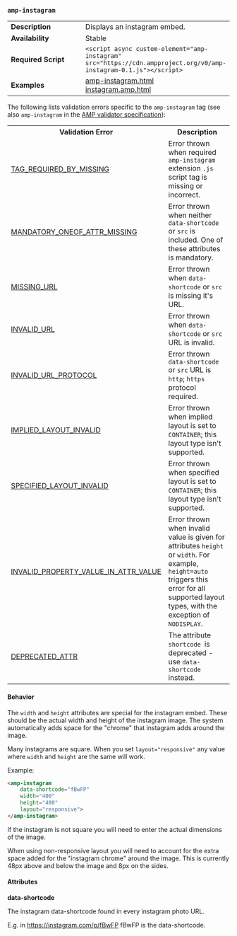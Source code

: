 <!---
Copyright 2015 The AMP HTML Authors. All Rights Reserved.

Licensed under the Apache License, Version 2.0 (the "License");
you may not use this file except in compliance with the License.
You may obtain a copy of the License at

      http://www.apache.org/licenses/LICENSE-2.0

Unless required by applicable law or agreed to in writing, software
distributed under the License is distributed on an "AS-IS" BASIS,
WITHOUT WARRANTIES OR CONDITIONS OF ANY KIND, either express or implied.
See the License for the specific language governing permissions and
limitations under the License.
-->

### <a name="amp-instagram"></a> `amp-instagram`

<table>
  <tr>
    <td width="40%"><strong>Description</strong></td>
    <td>Displays an instagram embed.</td>
  </tr>
  <tr>
    <td width="40%"><strong>Availability</strong></td>
    <td>Stable</td>
  </tr>
  <tr>
    <td width="40%"><strong>Required Script</strong></td>
    <td><code>&lt;script async custom-element="amp-instagram" src="https://cdn.ampproject.org/v0/amp-instagram-0.1.js">&lt;/script></code></td>
  </tr>
  <tr>
    <td width="40%"><strong>Examples</strong></td>
    <td><a href="https://amp-by-example.appspot.com/amp-instagram.html">amp-instagram.html</a></br><a href="https://github.com/ampproject/amphtml/blob/master/examples/instagram.amp.html">instagram.amp.html</a></td>
  </tr>
</table>

The following lists validation errors specific to the `amp-instagram` tag
(see also `amp-instagram` in the [AMP validator specification](https://github.com/ampproject/amphtml/blob/master/validator/validator.protoascii)):

<table>
  <tr>
    <th width="40%"><strong>Validation Error</strong></th>
    <th>Description</th>
  </tr>
  <tr>
    <td width="40%"><a href="https://www.ampproject.org/docs/reference/validation_errors.html#tag-required-by-another-tag-is-missing">TAG_REQUIRED_BY_MISSING</a></td>
    <td>Error thrown when required <code>amp-instagram</code> extension <code>.js</code> script tag is missing or incorrect.</td>
  </tr>
  <tr>
    <td width="40%"><a href="https://www.ampproject.org/docs/reference/validation_errors.html#mandatory-attribute-missing">MANDATORY_ONEOF_ATTR_MISSING</a></td>
    <td>Error thrown when neither <code>data-shortcode</code> or <code>src</code> is included. One of these attributes is mandatory.</td>
  </tr>
  </tr>
    <tr>
    <td width="40%"><a href="https://www.ampproject.org/docs/reference/validation_errors.html#missing-url">MISSING_URL</a></td>
    <td>Error thrown when <code>data-shortcode</code> or <code>src</code> is missing it's URL.</td>
  </tr>
  <tr>
    <td width="40%"><a href="https://www.ampproject.org/docs/reference/validation_errors.html#invalid-url">INVALID_URL</a></td>
    <td>Error thrown when <code>data-shortcode</code> or <code>src</code> URL is invalid.</td>
  </tr>
  <tr>
    <td width="40%"><a href="https://www.ampproject.org/docs/reference/validation_errors.html#invalid-url-protocol">INVALID_URL_PROTOCOL</a></td>
    <td>Error thrown <code>data-shortcode</code> or <code>src</code> URL is <code>http</code>; <code>https</code> protocol required.</td>
  </tr>
  <tr>
    <td width="40%"><a href="https://www.ampproject.org/docs/reference/validation_errors.html#implied-layout-isnt-supported-by-amp-tag">IMPLIED_LAYOUT_INVALID</a></td>
    <td>Error thrown when implied layout is set to <code>CONTAINER</code>; this layout type isn't supported.</td>
  </tr>
  <tr>
    <td width="40%"><a href="https://www.ampproject.org/docs/reference/validation_errors.html#specified-layout-isnt-supported-by-amp-tag">SPECIFIED_LAYOUT_INVALID</a></td>
    <td>Error thrown when specified layout is set to <code>CONTAINER</code>; this layout type isn't supported.</td>
  </tr>
  <tr>
    <td width="40%"><a href="https://www.ampproject.org/docs/reference/validation_errors.html#invalid-property-value">INVALID_PROPERTY_VALUE_IN_ATTR_VALUE</a></td>
    <td>Error thrown when invalid value is given for attributes <code>height</code> or <code>width</code>. For example, <code>height=auto</code> triggers this error for all supported layout types, with the exception of <code>NODISPLAY</code>.</td>
  </tr>
  <tr>
    <td width="40%"><a href="https://www.ampproject.org/docs/reference/validation_errors.html#deprecated-attribute">DEPRECATED_ATTR</a></td>
    <td>The attribute <code>shortcode </code>is deprecated - use <code>data-shortcode</code> instead.</td>
  </tr>
</table>

#### Behavior

The `width` and `height` attributes are special for the instagram embed.
These should be the actual width and height of the instagram image.
The system automatically adds space for the "chrome" that instagram adds around the image.

Many instagrams are square. When you set `layout="responsive"` any value where `width` and `height` are the same will work.

Example:
```html
<amp-instagram
    data-shortcode="fBwFP"
    width="400"
    height="400"
    layout="responsive">
</amp-instagram>
```

If the instagram is not square you will need to enter the actual dimensions of the image.

When using non-responsive layout you will need to account for the extra space added for the "instagram chrome" around the image. This is currently 48px above and below the image and 8px on the sides.

#### Attributes

<!---
`src` attribute hasn't been documented. Should it be?
Also, can the tag include both data-shortcode and src or are they mutually exclusive?
-->

**data-shortcode**

The instagram data-shortcode found in every instagram photo URL.

E.g. in https://instagram.com/p/fBwFP fBwFP is the data-shortcode.
